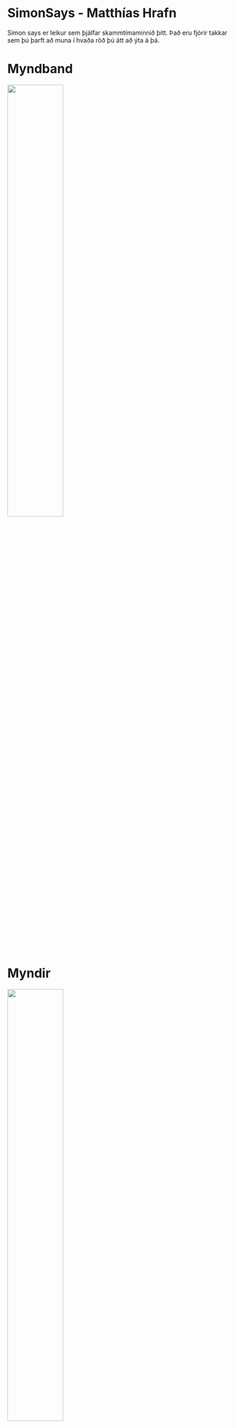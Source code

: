 # SimonSays - Matthías Hrafn
Simon says er leikur sem þjálfar skammtímaminnið þitt. Það eru fjórir takkar sem þú þarft að muna í hvaða röð þú átt að ýta á þá.
# Myndband
[<img src="https://user-images.githubusercontent.com/129166867/230742768-36397794-8c84-49b4-afb8-9136aff76e7c.jpg" width="50%">](https://www.youtube.com/watch?v=hILH0eap8xk)

# Myndir
<img src="https://user-images.githubusercontent.com/129166867/230742602-27acbcbf-a673-451b-b76f-8873455cec20.jpg" width="50%" height="50%">
<img src="https://user-images.githubusercontent.com/129166867/230742634-11d0dbbe-91d3-4714-8c4c-75622e23241e.jpg" width="50%" height="50%">
<img src="https://user-images.githubusercontent.com/129166867/230742639-c5bcc3e6-0d07-4d33-8daf-37fdc0e09df7.jpg" width="50%" height="50%">
<img src="https://user-images.githubusercontent.com/129166867/230742641-4b0afbfd-3a79-4dcb-b152-35f7c233f2ea.jpg" width="50%" height="50%">
<img src="https://user-images.githubusercontent.com/129166867/230742644-8afc662e-368e-4b90-9435-e7cbaafd2e09.jpg" width="50%" height="50%">
<img src="https://user-images.githubusercontent.com/129166867/230742645-59b9edc4-fdd1-4262-a4af-aa0ead723e8b.jpg" width="50%" height="50%">

